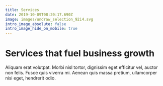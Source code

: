 ```yaml
---
title: Services
date: 2019-10-09T08:20:17.690Z
image: images/undraw_selection_92i4.svg
intro_image_absolute: false
intro_image_hide_on_mobile: true
---
```

# Services that fuel business growth

Aliquam erat volutpat. Morbi nisl tortor, dignissim eget efficitur vel, auctor non felis. Fusce quis viverra mi. Aenean quis massa pretium, ullamcorper nisi eget, hendrerit odio.
